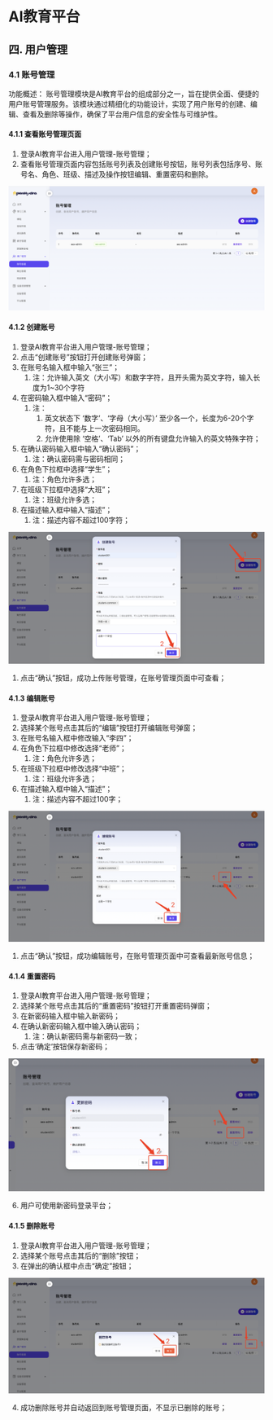 # AI教育平台
## 四. 用户管理
### 4.1 账号管理
功能概述：
账号管理模块是AI教育平台的组成部分之一，旨在提供全面、便捷的用户账号管理服务。该模块通过精细化的功能设计，实现了用户账号的创建、编辑、查看及删除等操作，确保了平台用户信息的安全性与可维护性。

#### 4.1.1 查看账号管理页面
1. 登录AI教育平台进入用户管理-账号管理；
2. 查看账号管理页面内容包括账号列表及创建账号按钮，账号列表包括序号、账号名、角色、班级、描述及操作按钮编辑、重置密码和删除。

![查看账户管理页面](06-04user/06-04-01account/06-04-01-01accountview.png)

#### 4.1.2 创建账号
1. 登录AI教育平台进入用户管理-账号管理；
2. 点击“创建账号”按钮打开创建账号弹窗；
3. 在账号名输入框中输入“张三”；
   1. 注：允许输入英文（大小写）和数字字符，且开头需为英文字符，输入长度为1~30个字符
4. 在密码输入框中输入“密码”；
   1. 注：
      1. 英文状态下 ‘数字’、‘字母（大小写）’ 至少各一个，长度为6-20个字符，且不能与上一次密码相同。
      2. 允许使用除 ‘空格’、‘Tab’ 以外的所有键盘允许输入的英文特殊字符；
5. 在确认密码输入框中输入“确认密码”；
   1. 注：确认密码需与密码相同；
6. 在角色下拉框中选择“学生”；
   1. 注：角色允许多选；
7. 在班级下拉框中选择“大班”；
   1. 注：班级允许多选；
8. 在描述输入框中输入“描述”；
   1. 注：描述内容不超过100字符；

![创建账号](06-04user/06-04-01account/06-04-01-02createaccount.png)

1.  点击“确认”按钮，成功上传账号管理，在账号管理页面中可查看；
   
#### 4.1.3 编辑账号
1. 登录AI教育平台进入用户管理-账号管理；
2. 选择某个账号点击其后的“编辑”按钮打开编辑账号弹窗；
3. 在账号名输入框中修改输入“李四”；
4. 在角色下拉框中修改选择“老师”；
   1. 注：角色允许多选；
7. 在班级下拉框中修改选择“中班”；
   1. 注：班级允许多选；
5. 在描述输入框中输入“描述”；
   1. 注：描述内容不超过100字；

![编辑账号](06-04user/06-04-01account/06-04-01-03editaccount.png)

1.  点击“确认”按钮，成功编辑账号，在账号管理页面中可查看最新账号信息；

#### 4.1.4 重置密码
1. 登录AI教育平台进入用户管理-账号管理；
2. 选择某个账号点击其后的“重置密码”按钮打开重置密码弹窗；
3. 在新密码输入框中输入新密码；
4. 在确认新密码输入框中输入确认密码；
   1. 注：确认新密码需与新密码一致；
5. 点击‘确定’按钮保存新密码；

![重置密码](06-04user/06-04-01account/06-04-01-04resetpassword.png)

6. 用户可使用新密码登录平台；

#### 4.1.5 删除账号
1. 登录AI教育平台进入用户管理-账号管理；
2. 选择某个账号点击其后的“删除”按钮；
3. 在弹出的确认框中点击“确定”按钮；

![重置密码](06-04user/06-04-01account/06-04-01-05deleteaccount.png)

4. 成功删除账号并自动返回到账号管理页面，不显示已删除的账号；